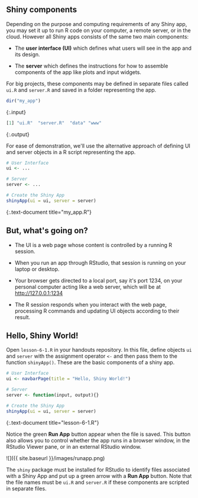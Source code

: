 ---
---

## Shiny components

Depending on the purpose and computing requirements of any Shiny app, you may set it up to run R code on your computer, a remote server, or in the cloud.
However all Shiny apps consists of the same two main components:

- The **user interface (UI)** which defines what users will see in the app and its design.

- The **server** which defines the instructions for how to assemble components of the app like plots and input widgets.

<!--split-->

For big projects, these components may be defined in separate files called `ui.R` and `server.R` and saved in a folder representing the app.

~~~r
dir("my_app")
~~~
{:.input}

~~~r
[1] "ui.R"  "server.R"  "data" "www"
~~~
{:.output}

<!--split-->

For ease of demonstration, we'll use the alternative approach of defining UI and server objects in a R script representing the app.


~~~r
# User Interface
ui <- ... 

# Server
server <- ...

# Create the Shiny App
shinyApp(ui = ui, server = server)
~~~
{:.text-document title="my_app.R"}

<!--split-->

## But, what's going on?

- The UI is a web page whose content is controlled by a running R session.

- When you run an app through RStudio, that session is running on your laptop or desktop.

- Your browser gets directed to a local port, say it's port 1234, on your personal computer acting like a web server, which will be at <http://127.0.0.1:1234>

- The R session responds when you interact with the web page, processing R commands and updating UI objects according to their result.

<!--split-->

## Hello, Shiny World!

Open `lesson-6-1.R` in your handouts repository.
In this file, define objects `ui` and `server` with the assignment operator `<-` and then pass them to the function `shinyApp()`.
These are the basic components of a shiny app.


~~~r
# User Interface
ui <- navbarPage(title = "Hello, Shiny World!")

# Server
server <- function(input, output){}

# Create the Shiny App
shinyApp(ui = ui, server = server)
~~~
{:.text-document title="lesson-6-1.R"}

<!--split-->

Notice the green **Run App** button appear when the file is saved.
This button also allows you to control whether the app runs in a browser window, in the RStudio Viewer pane, or in an external RStudio window.

![]({{ site.baseurl }}/images/runapp.png)

<aside class="notes" markdown="block">

The `shiny` package must be installed for RStudio to identify files associated with a Shiny App and put up a green arrow with a **Run App** button.
Note that the file names must be `ui.R` and `server.R` if these components are scripted in separate files.

</aside>

